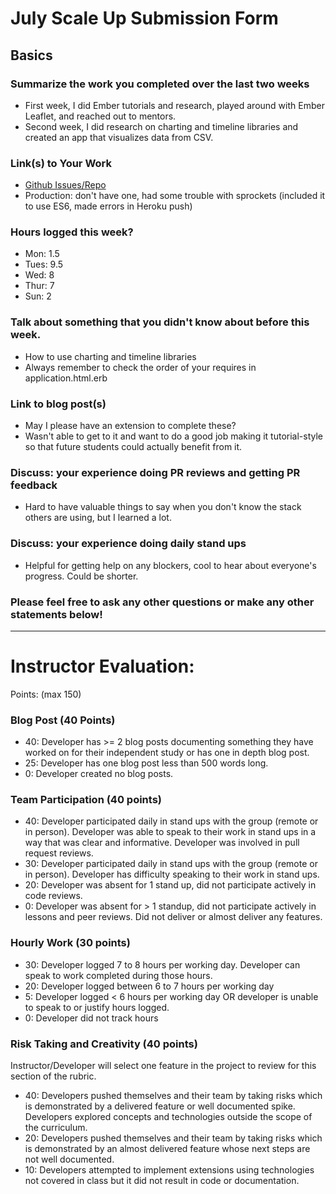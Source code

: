 # July Scale Up Submission Form

## Basics

### Summarize the work you completed over the last two weeks

- First week, I did Ember tutorials and research, played around with Ember Leaflet, and reached out to mentors.
- Second week, I did research on charting and timeline libraries and created an app that visualizes data from CSV.

### Link(s) to Your Work

 - [Github Issues/Repo](https://github.com/julyytran/cfa-building-violations/tree/master)
 - Production: don't have one, had some trouble with sprockets (included it to use ES6, made errors in Heroku push)

### Hours logged this week?

- Mon: 1.5
- Tues: 9.5
- Wed: 8
- Thur: 7
- Sun: 2

### Talk about something that you didn't know about before this week.

- How to use charting and timeline libraries
- Always remember to check the order of your requires in application.html.erb

### Link to blog post(s)

- May I please have an extension to complete these? 
- Wasn't able to get to it and want to do a good job making it tutorial-style so that future students could actually benefit from it.

### Discuss: your experience doing PR reviews and getting PR feedback

- Hard to have valuable things to say when you don't know the stack others are using, but I learned a lot.

### Discuss: your experience doing daily stand ups

- Helpful for getting help on any blockers, cool to hear about everyone's progress. Could be shorter. 

### Please feel free to ask any other questions or make any other statements below!

-----

# Instructor Evaluation:

Points: (max 150)

### Blog Post (40 Points)  

  * 40: Developer has >= 2 blog posts documenting something they have worked on for their independent study or has one in depth blog post.
  * 25: Developer has one blog post less than 500 words long.
  * 0: Developer created no blog posts.

### Team Participation (40 points)

  * 40: Developer participated daily in stand ups with the group (remote or in person). Developer was able to speak to their work in stand ups in a way that was clear and informative. Developer was involved in pull request reviews.
  * 30: Developer participated daily in stand ups with the group (remote or in person). Developer has difficulty speaking to their work in stand ups.
  * 20: Developer was absent for 1 stand up, did not participate actively in code reviews.
  * 0: Developer was absent for > 1 standup, did not participate actively in lessons and peer reviews. Did not deliver or almost deliver any features.

### Hourly Work (30 points)

  * 30: Developer logged 7 to 8 hours per working day. Developer can speak to work completed during those hours.
  * 20: Developer logged between 6 to 7 hours per working day
  * 5: Developer logged < 6 hours per working day OR developer is unable to speak to or justify hours logged.
  * 0: Developer did not track hours

### Risk Taking and Creativity (40 points)

  Instructor/Developer will select one feature in the project to review for this section of the rubric.

  * 40: Developers pushed themselves and their team by taking risks which is demonstrated by a delivered feature or well documented spike. Developers explored concepts and technologies outside the scope of the curriculum.
  * 20: Developers pushed themselves and their team by taking risks which is demonstrated by an almost delivered feature whose next steps are not well documented.
  * 10: Developers attempted to implement extensions using technologies not covered in class but it did not result in code or documentation.
